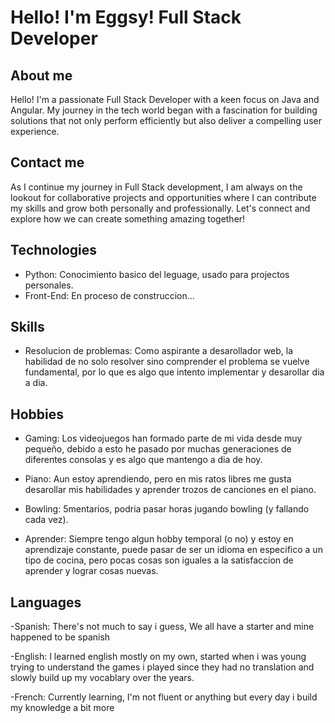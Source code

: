 # Hello! I'm Eggsy! Full Stack Developer

## About me
Hello! I'm a passionate Full Stack Developer with a keen focus on Java and Angular. My journey in the tech world began with a fascination for building solutions that not only perform efficiently but also deliver a compelling user experience.

## Contact me
As I continue my journey in Full Stack development, I am always on the lookout for collaborative projects and opportunities where I can contribute my skills and grow both personally and professionally. Let's connect and explore how we can create something amazing together!

## Technologies
- Python: Conocimiento basico del leguage, usado para projectos personales.
- Front-End: En proceso de construccion...

## Skills
- Resolucion de problemas: Como aspirante a desarollador web, la habilidad de no solo resolver sino comprender el problema se vuelve fundamental, por lo que es algo que intento implementar y desarollar dia a dia.

## Hobbies
- Gaming: Los videojuegos han formado parte de mi vida desde muy pequeño, debido a esto he pasado por muchas generaciones de diferentes consolas y es algo que mantengo a dia de hoy.

- Piano: Aun estoy aprendiendo, pero en mis ratos libres me gusta desarollar mis habilidades y aprender trozos de canciones en el piano.

- Bowling: 5mentarios, podria pasar horas jugando bowling (y fallando cada vez).

- Aprender: Siempre tengo algun hobby temporal (o no) y estoy en aprendizaje constante, puede pasar de ser un idioma en especifico a un tipo de cocina, pero pocas cosas son iguales a la satisfaccion de aprender y lograr cosas nuevas.

## Languages
-Spanish: There's not much to say i guess, We all have a starter and mine happened to be spanish

-English: I learned english mostly on my own, started when i was young trying to understand the games i played since they had no translation and slowly build up my vocablary over the years.

-French: Currently learning, I'm not fluent or anything but every day i build my knowledge a bit more